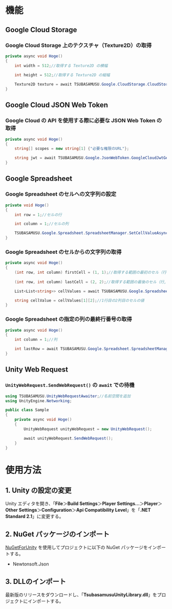 ﻿# 機能
## Google Cloud Storage
### Google Cloud Storage 上のテクスチャ（Texture2D）の取得
```cs
private async void Hoge()
{
    int width = 512;//取得する Texture2D の横幅
	
    int height = 512;//取得する Texture2D の縦幅

    Texture2D texture = await TSUBASAMUSU.Google.CloudStorage.CloudStorageObjectGetter.GetTextureFromCloudStorageAsync("JSON Web Token", "バケット名", "オブジェクト名", width, height);
}
```
## Google Cloud JSON Web Token
### Google Cloud の API を使用する際に必要な JSON Web Token の取得
```cs
private async void Hoge()
{
    string[] scopes = new string[1] {"必要な権限のURL"};

    string jwt = await TSUBASAMUSU.Google.JsonWebToken.GoogleCloudJwtGetter.GetGoogleCloudJwtAsync("サービスアカウントのプライベートキー", "サービスアカウントのメールアドレス", scopes);
}
```
## Google Spreadsheet
### Google Spreadsheet のセルへの文字列の設定
```cs
private void Hoge()
{
    int row = 1;//セルの行

    int column = 1;//セルの列

    TSUBASAMUSU.Google.Spreadsheet.SpreadsheetManager.SetCellValueAsync("JSON Web Token", "シートの ID", "シートの名前", row, column, "セルに設定する文字列");
}
```
### Google Spreadsheet のセルからの文字列の取得
```cs
private async void Hoge()
{
    (int row, int column) firstCell = (1, 1);//取得する範囲の最初のセル（行,列）
	
    (int row, int column) lastCell = (2, 2);//取得する範囲の最後のセル（行,列）

    List<List<string>> cellValues = await TSUBASAMUSU.Google.Spreadsheet.SpreadsheetManager.GetCellValuesAsync("JSON Web Token", "シートの ID", "シートの名前", firstCell, lastCell);

    string cellValue = cellValues[1][2];//1行目の2列目のセルの値
}
```
### Google Spreadsheet の指定の列の最終行番号の取得
```cs
private async void Hoge()
{
    int column = 1;//列

    int lastRow = await TSUBASAMUSU.Google.Spreadsheet.SpreadsheetManager.GetLastRowAsync("JSON Web Token", "シートの ID", "シートの名前", column);
}
```
## Unity Web Request
### ``UnityWebRequest.SendWebRequest()`` の ``await`` での待機
```cs
using TSUBASAMUSU.UnityWebRequestAwaiter;//名前空間を追加
using UnityEngine.Networking;

public class Sample
{
    private async void Hoge()
    {
        UnityWebRequest unityWebRequest = new UnityWebRequest();

        await unityWebRequest.SendWebRequest();
    }
}
```
# 使用方法
## 1. Unity の設定の変更
Unity エディタを開き、「**File**＞**Build Settings**＞**Player Settings...**＞**Player**＞**Other Settings**＞**Configuration**＞**Api Compatibility Level**」を「**.NET Standard 2.1**」に変更する。
## 2. NuGet パッケージのインポート
[NuGetForUnity](https://github.com/GlitchEnzo/NuGetForUnity) を使用してプロジェクトに以下の NuGet パッケージをインポートする。

- Newtonsoft.Json
## 3. DLLのインポート
最新版のリリースをダウンロードし、「**TsubasamusuUnityLibrary.dll**」をプロジェクトにインポートする。